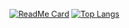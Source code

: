 [![ReadMe Card](https://github-readme-stats.vercel.app/api?username=MateuszCode&theme=graywhite&show_icons=true)](https://github.com/MateuszCode)
[![Top Langs](https://github-readme-stats.vercel.app/api/top-langs/?username=MateuszCode)](https://github.com/MateuszCode)
